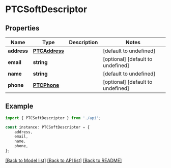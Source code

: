 # PTCSoftDescriptor


## Properties

Name | Type | Description | Notes
------------ | ------------- | ------------- | -------------
**address** | [**PTCAddress**](PTCAddress.md) |  | [default to undefined]
**email** | **string** |  | [optional] [default to undefined]
**name** | **string** |  | [default to undefined]
**phone** | [**PTCPhone**](PTCPhone.md) |  | [optional] [default to undefined]

## Example

```typescript
import { PTCSoftDescriptor } from './api';

const instance: PTCSoftDescriptor = {
    address,
    email,
    name,
    phone,
};
```

[[Back to Model list]](../README.md#documentation-for-models) [[Back to API list]](../README.md#documentation-for-api-endpoints) [[Back to README]](../README.md)
